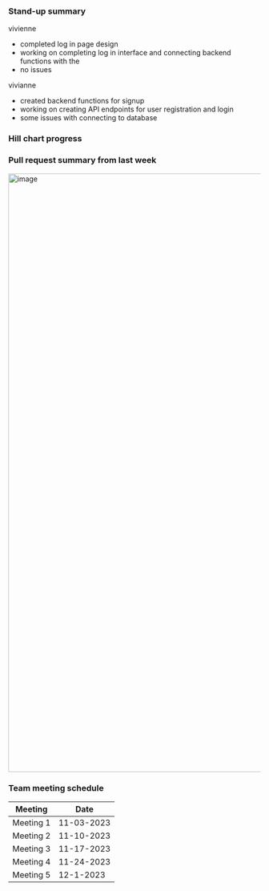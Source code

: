 ### Stand-up summary
vivienne
- completed log in page design
- working on completing log in interface and connecting backend functions with the 
- no issues

vivianne
- created backend functions for signup
- working on creating API endpoints for user registration and login
- some issues with connecting to database

### Hill chart progress


### Pull request summary from last week
<img width="1194" alt="image" src="https://github.com/viviennecruz/seg4105_playground/assets/52329335/ee75c3ad-8374-45c6-ac72-eb2eeca3b0c9">

### Team meeting schedule 
| Meeting | Date |
|--------|------------|
| Meeting 1| 11-03-2023 |
| Meeting 2| 11-10-2023 |
| Meeting 3| 11-17-2023 |
| Meeting 4| 11-24-2023 |
| Meeting 5| 12-1-2023 |
